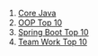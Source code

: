 1. [Core Java](https://github.com/sureshmelvinsigera/java-interview-prep/blob/main/core-java.md) 
2. [OOP Top 10](https://github.com/sureshmelvinsigera/java-interview-prep/blob/main/oop-top-10.md)
3. [Spring Boot Top 10](https://github.com/sureshmelvinsigera/java-interview-prep/blob/main/spring-top-10.md)
4. [Team Work Top 10](https://github.com/sureshmelvinsigera/java-interview-prep/blob/main/team-work-top-10.md)
